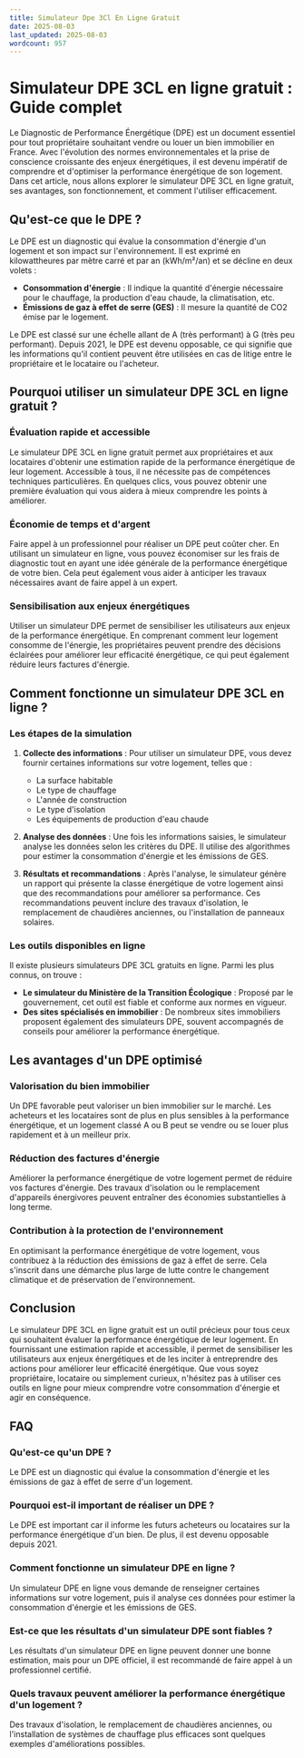 ```yaml
---
title: Simulateur Dpe 3Cl En Ligne Gratuit
date: 2025-08-03
last_updated: 2025-08-03
wordcount: 957
---
```


# Simulateur DPE 3CL en ligne gratuit : Guide complet

Le Diagnostic de Performance Énergétique (DPE) est un document essentiel pour tout propriétaire souhaitant vendre ou louer un bien immobilier en France. Avec l'évolution des normes environnementales et la prise de conscience croissante des enjeux énergétiques, il est devenu impératif de comprendre et d'optimiser la performance énergétique de son logement. Dans cet article, nous allons explorer le simulateur DPE 3CL en ligne gratuit, ses avantages, son fonctionnement, et comment l'utiliser efficacement.

## Qu'est-ce que le DPE ?

Le DPE est un diagnostic qui évalue la consommation d'énergie d'un logement et son impact sur l'environnement. Il est exprimé en kilowattheures par mètre carré et par an (kWh/m²/an) et se décline en deux volets :

- **Consommation d'énergie** : Il indique la quantité d'énergie nécessaire pour le chauffage, la production d'eau chaude, la climatisation, etc.
- **Émissions de gaz à effet de serre (GES)** : Il mesure la quantité de CO2 émise par le logement.

Le DPE est classé sur une échelle allant de A (très performant) à G (très peu performant). Depuis 2021, le DPE est devenu opposable, ce qui signifie que les informations qu'il contient peuvent être utilisées en cas de litige entre le propriétaire et le locataire ou l'acheteur.

## Pourquoi utiliser un simulateur DPE 3CL en ligne gratuit ?

### Évaluation rapide et accessible

Le simulateur DPE 3CL en ligne gratuit permet aux propriétaires et aux locataires d'obtenir une estimation rapide de la performance énergétique de leur logement. Accessible à tous, il ne nécessite pas de compétences techniques particulières. En quelques clics, vous pouvez obtenir une première évaluation qui vous aidera à mieux comprendre les points à améliorer.

### Économie de temps et d'argent

Faire appel à un professionnel pour réaliser un DPE peut coûter cher. En utilisant un simulateur en ligne, vous pouvez économiser sur les frais de diagnostic tout en ayant une idée générale de la performance énergétique de votre bien. Cela peut également vous aider à anticiper les travaux nécessaires avant de faire appel à un expert.

### Sensibilisation aux enjeux énergétiques

Utiliser un simulateur DPE permet de sensibiliser les utilisateurs aux enjeux de la performance énergétique. En comprenant comment leur logement consomme de l'énergie, les propriétaires peuvent prendre des décisions éclairées pour améliorer leur efficacité énergétique, ce qui peut également réduire leurs factures d'énergie.

## Comment fonctionne un simulateur DPE 3CL en ligne ?

### Les étapes de la simulation

1. **Collecte des informations** : Pour utiliser un simulateur DPE, vous devez fournir certaines informations sur votre logement, telles que :
   - La surface habitable
   - Le type de chauffage
   - L'année de construction
   - Le type d'isolation
   - Les équipements de production d'eau chaude

2. **Analyse des données** : Une fois les informations saisies, le simulateur analyse les données selon les critères du DPE. Il utilise des algorithmes pour estimer la consommation d'énergie et les émissions de GES.

3. **Résultats et recommandations** : Après l'analyse, le simulateur génère un rapport qui présente la classe énergétique de votre logement ainsi que des recommandations pour améliorer sa performance. Ces recommandations peuvent inclure des travaux d'isolation, le remplacement de chaudières anciennes, ou l'installation de panneaux solaires.

### Les outils disponibles en ligne

Il existe plusieurs simulateurs DPE 3CL gratuits en ligne. Parmi les plus connus, on trouve :

- **Le simulateur du Ministère de la Transition Écologique** : Proposé par le gouvernement, cet outil est fiable et conforme aux normes en vigueur.
- **Des sites spécialisés en immobilier** : De nombreux sites immobiliers proposent également des simulateurs DPE, souvent accompagnés de conseils pour améliorer la performance énergétique.

## Les avantages d'un DPE optimisé

### Valorisation du bien immobilier

Un DPE favorable peut valoriser un bien immobilier sur le marché. Les acheteurs et les locataires sont de plus en plus sensibles à la performance énergétique, et un logement classé A ou B peut se vendre ou se louer plus rapidement et à un meilleur prix.

### Réduction des factures d'énergie

Améliorer la performance énergétique de votre logement permet de réduire vos factures d'énergie. Des travaux d'isolation ou le remplacement d'appareils énergivores peuvent entraîner des économies substantielles à long terme.

### Contribution à la protection de l'environnement

En optimisant la performance énergétique de votre logement, vous contribuez à la réduction des émissions de gaz à effet de serre. Cela s'inscrit dans une démarche plus large de lutte contre le changement climatique et de préservation de l'environnement.

## Conclusion

Le simulateur DPE 3CL en ligne gratuit est un outil précieux pour tous ceux qui souhaitent évaluer la performance énergétique de leur logement. En fournissant une estimation rapide et accessible, il permet de sensibiliser les utilisateurs aux enjeux énergétiques et de les inciter à entreprendre des actions pour améliorer leur efficacité énergétique. Que vous soyez propriétaire, locataire ou simplement curieux, n'hésitez pas à utiliser ces outils en ligne pour mieux comprendre votre consommation d'énergie et agir en conséquence.

## FAQ

### Qu'est-ce qu'un DPE ?

Le DPE est un diagnostic qui évalue la consommation d'énergie et les émissions de gaz à effet de serre d'un logement.

### Pourquoi est-il important de réaliser un DPE ?

Le DPE est important car il informe les futurs acheteurs ou locataires sur la performance énergétique d'un bien. De plus, il est devenu opposable depuis 2021.

### Comment fonctionne un simulateur DPE en ligne ?

Un simulateur DPE en ligne vous demande de renseigner certaines informations sur votre logement, puis il analyse ces données pour estimer la consommation d'énergie et les émissions de GES.

### Est-ce que les résultats d'un simulateur DPE sont fiables ?

Les résultats d'un simulateur DPE en ligne peuvent donner une bonne estimation, mais pour un DPE officiel, il est recommandé de faire appel à un professionnel certifié.

### Quels travaux peuvent améliorer la performance énergétique d'un logement ?

Des travaux d'isolation, le remplacement de chaudières anciennes, ou l'installation de systèmes de chauffage plus efficaces sont quelques exemples d'améliorations possibles.